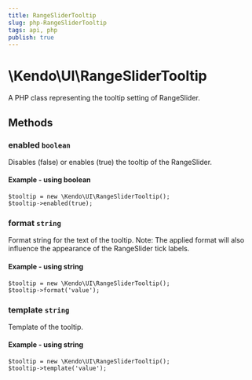 ```yaml
---
title: RangeSliderTooltip
slug: php-RangeSliderTooltip
tags: api, php
publish: true
---
```


# \Kendo\UI\RangeSliderTooltip

A PHP class representing the tooltip setting of RangeSlider.


## Methods

### enabled `boolean`

Disables (false) or enables (true) the tooltip of the RangeSlider.


#### Example - using boolean
    $tooltip = new \Kendo\UI\RangeSliderTooltip();
    $tooltip->enabled(true);

### format `string`

Format string for the text of the tooltip. Note: The applied format will also influence the appearance of
the RangeSlider tick labels.


#### Example - using string
    $tooltip = new \Kendo\UI\RangeSliderTooltip();
    $tooltip->format('value');

### template `string`

Template of the tooltip.


#### Example - using string
    $tooltip = new \Kendo\UI\RangeSliderTooltip();
    $tooltip->template('value');


